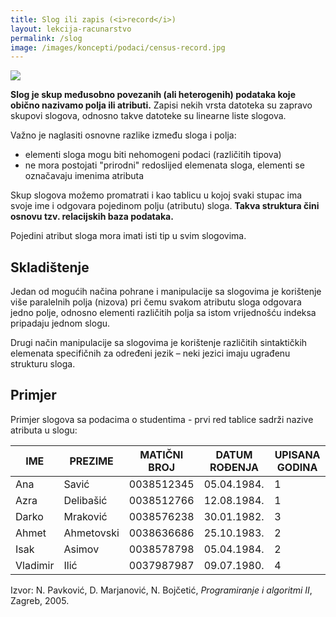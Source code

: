 ```yaml
---
title: Slog ili zapis (<i>record</i>)
layout: lekcija-racunarstvo
permalink: /slog
image: /images/koncepti/podaci/census-record.jpg
---
```


![]({{page.image}})

**Slog je skup međusobno povezanih (ali heterogenih) podataka koje obično nazivamo polja ili atributi.** Zapisi nekih vrsta datoteka su zapravo skupovi slogova, odnosno takve datoteke su linearne liste slogova.

Važno je naglasiti osnovne razlike između sloga i polja:
* elementi sloga mogu biti nehomogeni podaci (različitih tipova)
* ne mora postojati "prirodni" redoslijed elemenata sloga, elementi se označavaju imenima atributa

Skup slogova možemo promatrati i kao tablicu u kojoj svaki stupac ima svoje ime i odgovara pojedinom polju (atributu) sloga. **Takva struktura čini osnovu tzv. relacijskih baza podataka.**

Pojedini atribut sloga mora imati isti tip u svim slogovima.

## Skladištenje

Jedan od mogućih načina pohrane i manipulacije sa slogovima je korištenje više paralelnih polja (nizova) pri čemu svakom atributu sloga odgovara jedno polje, odnosno elementi različitih polja sa istom vrijednošću indeksa pripadaju jednom slogu.

Drugi način manipulacije sa slogovima je korištenje različitih sintaktičkih elemenata specifičnih za određeni jezik – neki jezici imaju ugrađenu strukturu sloga.

## Primjer

Primjer slogova sa podacima o studentima - prvi red tablice sadrži nazive atributa u slogu:

IME | PREZIME | MATIČNI BROJ | DATUM ROĐENJA | UPISANA GODINA
----|---------|--------------|---------------|---------------
Ana | Savić | 0038512345 | 05.04.1984. | 1
Azra | Delibašić | 0038512766 | 12.08.1984. | 1
Darko | Mraković | 0038576238 | 30.01.1982. | 3
Ahmet | Ahmetovski | 0038636686 | 25.10.1983. | 2
Isak | Asimov | 0038578798 | 05.04.1984. | 2
Vladimir | Ilić | 0037987987 | 09.07.1980. | 4


Izvor: N. Pavković, D. Marjanović, N. Bojčetić, *Programiranje i algoritmi II*, Zagreb, 2005.
